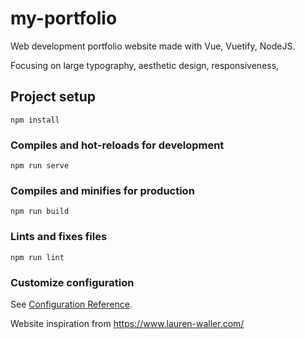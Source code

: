 # my-portfolio

Web development portfolio website made with Vue, Vuetify, NodeJS.

Focusing on large typography, aesthetic design, responsiveness, 


## Project setup
```
npm install
```

### Compiles and hot-reloads for development
```
npm run serve
```

### Compiles and minifies for production
```
npm run build
```

### Lints and fixes files
```
npm run lint
```

### Customize configuration
See [Configuration Reference](https://cli.vuejs.org/config/).



Website inspiration from https://www.lauren-waller.com/
